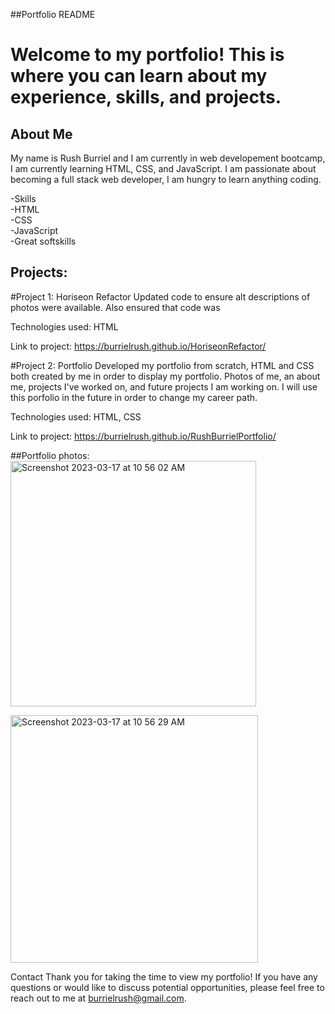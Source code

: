 ##Portfolio README
# Welcome to my portfolio! This is where you can learn about my experience, skills, and projects.

## About Me
My name is Rush Burriel and I am currently in web developement bootcamp, I am currently learning HTML, CSS, and JavaScript. I am passionate about becoming a full stack web developer, I am hungry to learn anything coding.

-Skills<br>
-HTML<br>
-CSS<br>
-JavaScript<br>
-Great softskills<br>


## Projects:
#Project 1: Horiseon Refactor
Updated code to ensure alt descriptions of photos were available. Also ensured that code was 

Technologies used: HTML

Link to project: https://burrielrush.github.io/HoriseonRefactor/

#Project 2: Portfolio 
Developed my portfolio from scratch, HTML and CSS both created by me in order to display my portfolio. Photos of me, an about me, projects I've worked on, and future projects I am working on. I will use this porfolio in the future in order to change my career path. 

Technologies used: HTML, CSS

Link to project: https://burrielrush.github.io/RushBurrielPortfolio/


##Portfolio photos:
<img width="393" alt="Screenshot 2023-03-17 at 10 56 02 AM" src="https://user-images.githubusercontent.com/123046249/225969883-2cf2f524-77cb-4da8-9463-c2a11f76a999.png">

<img width="396" alt="Screenshot 2023-03-17 at 10 56 29 AM" src="https://user-images.githubusercontent.com/123046249/225969993-7da95f36-96f9-4688-83b5-5df7f292400e.png">



Contact
Thank you for taking the time to view my portfolio! If you have any questions or would like to discuss potential opportunities, please feel free to reach out to me at burrielrush@gmail.com. 
